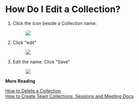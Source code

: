 # How Do I Edit a Collection?

1.  Click the icon beside a Collection name:

    <figure><img src="https://d15txwkj13xtvh.cloudfront.net/downloads.intercomcdn.com/i/o/627343916/998acc7cfd632d6b216f1d5b/image.png" /></figure>

2.  Click "edit"

    <figure><img src="https://d15txwkj13xtvh.cloudfront.net/downloads.intercomcdn.com/i/o/627349288/1591564f896e414b4956313e/image.png" /></figure>

3.  Edit the name. Click "Save"

    <figure><img src="https://d15txwkj13xtvh.cloudfront.net/downloads.intercomcdn.com/i/o/627350907/3a353a9af52ed5b7c55396d3/image.png" /></figure>

**More Reading**

[How to Delete a Collection](6789977-how-do-i-delete-a-collection.html)\
[How to Create Team Collections, Sessions and Meeting Docs](6787160-how-do-i-create-team-collections-sessions-and-meeting-docs.html)
